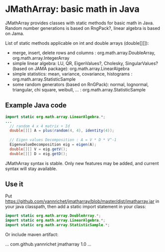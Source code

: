 # JMathArray: basic math in Java #

JMathArray provides classes with static methods for basic math in Java. Random number generations is based on RngPack?, linear algebra is based on Jama.

List of static methods applicable on int and double arrays (double[][]):

* merge, insert, delete rows and columns : org.math.array.DoubleArray, org.math.array.IntegerArray
* simple linear algebra: LU, QR, EigenValues?, Cholesky, SingularValues? (based on JAMA package): org.math.array.LinearAlgebra
* simple statistics: mean, variance, covariance, histograms : org.math.array.StatisticSample
* some random generators (based on RnGPack): normal, lognormal, triangular, chi square, weibull, ... : org.math.array.StatisticSample 

## Example Java code ##
```java
import static org.math.array.LinearAlgebra.*;
...
  // random 4 x 4 matrix + Id
  double[][] A = plus(random(4, 4), identity(4));
                
  // Eigen values Decomposition : A = V * D * V^-1
  EigenvalueDecomposition eig = eigen(A);
  double[][] V = eig.getV();
  double[][] D = eig.getD();
```
JMathArray syntax is stable. Only new features may be added, and current syntax will stay available.

## Use it ##


Put https://github.com/yannrichet/jmatharray/blob/master/dist/jmatharray.jar in your java classpath, then add a static import statement in your class:
```java
import static org.math.array.DoubleArray.*;
import static org.math.array.LinearAlgebra.*;
import static org.math.array.StatisticSample.*;
```

Or include maven artifact:

<dependencies>
...
        <dependency>
            <groupId>com.github.yannrichet</groupId>
            <artifactId>jmatharray</artifactId>
            <version>1.0</version>
        </dependency>
...
</dependencies>
